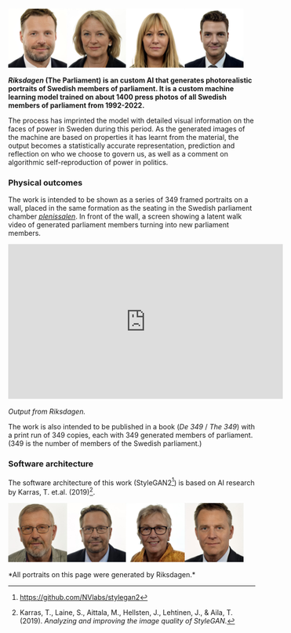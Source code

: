 <img src="https://github.com/machinesarenotpeople/Riksdagen/raw/gh-pages/assets/img/1.jpeg" width="120" height="120"><img src="https://github.com/machinesarenotpeople/Riksdagen/raw/gh-pages/assets/img/3.jpeg" width="120" height="120"><img src="https://github.com/machinesarenotpeople/Riksdagen/raw/gh-pages/assets/img/23.jpeg" width="120" height="120"><img src="https://github.com/machinesarenotpeople/Riksdagen/raw/gh-pages/assets/img/17.jpeg" width="120" height="120">

**_Riksdagen_ (The Parliament) is an custom AI that generates photorealistic portraits of Swedish members of parliament. It is a custom machine learning model trained on about 1400 press photos of all Swedish members of parliament from 1992-2022.**

The process has imprinted the model with detailed visual information on the faces of power in Sweden during this period. As the generated images of the machine are based on properties it has learnt from the material, the output becomes a statistically accurate representation, prediction and reflection on who we choose to govern us, as well as a comment on algorithmic self-reproduction of power in politics.


### Physical outcomes

The work is intended to be shown as a series of 349 framed portraits on a wall, placed in the same formation as the seating in the Swedish parliament chamber [*plenissalen*](https://www.riksdagen.se/sv/sa-funkar-riksdagen/arbetet-i-riksdagen/vad-ar-vad-i-kammaren/). In front of the wall, a screen showing a latent walk video of generated parliament members turning into new parliament members.

<iframe width="560" height="315" src="https://www.youtube.com/embed/ZZek1ozIV7k" frameborder="0" allow="autoplay; encrypted-media" allowfullscreen></iframe>

*Output from Riksdagen.*

The work is also intended to be published in a book (*De 349* / *The 349*) with a print run of 349 copies, each with 349 generated members of parliament. (349 is the number of members of the Swedish parliament.)

### Software architecture

The software architecture of this work (StyleGAN2[^1]) is based on AI research by Karras, T. et.al. (2019)[^2].

[^1]: https://github.com/NVlabs/stylegan2
[^2]: Karras, T., Laine, S., Aittala, M., Hellsten, J., Lehtinen, J., & Aila, T. (2019). *Analyzing and improving the image quality of StyleGAN.*

<p><img src="https://github.com/machinesarenotpeople/Riksdagen/raw/gh-pages/assets/img/9.jpeg" width="120" height="120"><img src="https://github.com/machinesarenotpeople/Riksdagen/raw/gh-pages/assets/img/10.jpeg" width="120" height="120"><img src="https://github.com/machinesarenotpeople/Riksdagen/raw/gh-pages/assets/img/8.jpeg" width="120" height="120"><img src="https://github.com/machinesarenotpeople/Riksdagen/raw/gh-pages/assets/img/5.jpeg" width="120" height="120"></p>
*All portraits on this page were generated by Riksdagen.*
